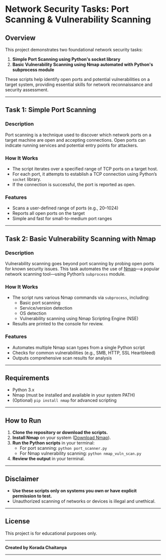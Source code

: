 
# Network Security Tasks: Port Scanning & Vulnerability Scanning

## Overview

This project demonstrates two foundational network security tasks:

1. **Simple Port Scanning using Python's socket library**
2. **Basic Vulnerability Scanning using Nmap automated with Python's subprocess module**

These scripts help identify open ports and potential vulnerabilities on a target system, providing essential skills for network reconnaissance and security assessment.

---

## Task 1: Simple Port Scanning

### Description

Port scanning is a technique used to discover which network ports on a target machine are open and accepting connections. Open ports can indicate running services and potential entry points for attackers.

### How It Works

- The script iterates over a specified range of TCP ports on a target host.
- For each port, it attempts to establish a TCP connection using Python’s `socket` library.
- If the connection is successful, the port is reported as open.

### Features

- Scans a user-defined range of ports (e.g., 20–1024)
- Reports all open ports on the target
- Simple and fast for small-to-medium port ranges

---

## Task 2: Basic Vulnerability Scanning with Nmap

### Description

Vulnerability scanning goes beyond port scanning by probing open ports for known security issues. This task automates the use of [Nmap](https://nmap.org/)—a popular network scanning tool—using Python’s `subprocess` module.

### How It Works

- The script runs various Nmap commands via `subprocess`, including:
  - Basic port scanning
  - Service/version detection
  - OS detection
  - Vulnerability scanning using Nmap Scripting Engine (NSE)
- Results are printed to the console for review.

### Features

- Automates multiple Nmap scan types from a single Python script
- Checks for common vulnerabilities (e.g., SMB, HTTP, SSL Heartbleed)
- Outputs comprehensive scan results for analysis

---

## Requirements

- Python 3.x
- Nmap (must be installed and available in your system PATH)
- (Optional) `pip install nmap` for advanced scripting

---

## How to Run

1. **Clone the repository or download the scripts.**
2. **Install Nmap** on your system ([Download Nmap](https://nmap.org/download.html)).
3. **Run the Python scripts** in your terminal:
   - For port scanning: `python port_scanner.py`
   - For Nmap vulnerability scanning: `python nmap_vuln_scan.py`
4. **Review the output** in your terminal.

---

## Disclaimer

- **Use these scripts only on systems you own or have explicit permission to test.**
- Unauthorized scanning of networks or devices is illegal and unethical.

---

## License

This project is for educational purposes only.

---

**Created by Korada Chaitanya**  

---
